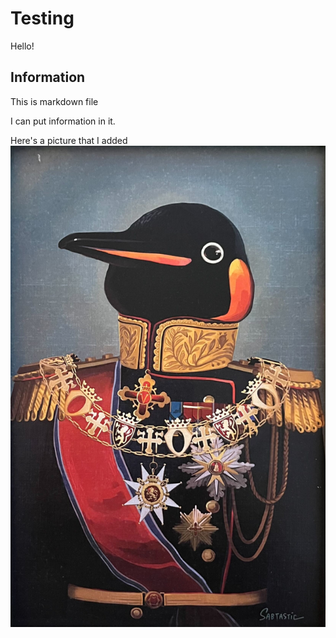 # Testing
Hello!

## Information
This is markdown file

I can put information in it.

Here's a picture that I added
![A penguin dressed as Napoleon](penguin.png "Penguin")
